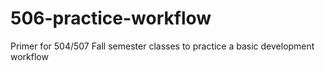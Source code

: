 # 506-practice-workflow
Primer for 504/507 Fall semester classes to practice a basic development workflow
